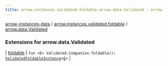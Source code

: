 ```yaml
---
title: arrow.instances.validated.foldable.arrow.data.Validated - arrow-instances-data
---
```


[arrow-instances-data](../../index.html) / [arrow.instances.validated.foldable](../index.html) / [arrow.data.Validated](./index.html)

### Extensions for arrow.data.Validated

| [foldable](foldable.html) | `fun <E> Validated.Companion.foldable(): `[`ValidatedFoldableInstance`](../../arrow.instances/-validated-foldable-instance/index.html)`<`[`E`](foldable.html#E)`>` |

